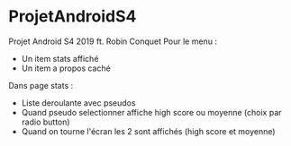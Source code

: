 # ProjetAndroidS4
Projet Android S4 2019 ft. Robin Conquet
Pour le menu : 
  - Un item stats affiché
  - Un item a propos caché 
  
Dans page stats : 
  - Liste deroulante avec pseudos
  - Quand pseudo selectionner affiche high score ou moyenne (choix par radio button) 
  - Quand on tourne l'écran les 2 sont affichés (high score et moyenne) 
